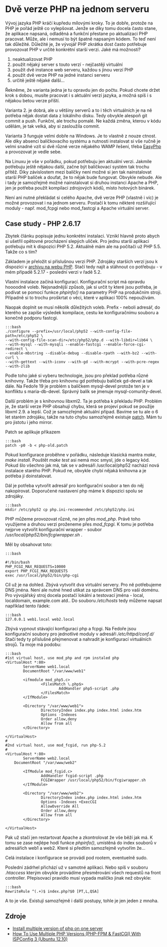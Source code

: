 # Dvě verze PHP na jednom serveru

Vývoj jazyka PHP kráčí kupředu mílovými kroky. To je dobře, protože na PHP je
pořád ještě co vylepšovat. Jenže se díky tomu docela často stane, že aplikace
napsaná, odladěná a funkční přestane po aktualizaci PHP pracovat. Může, ale i
nemusí to být špatně napsaným kódem. To teď není tak důležité. Důležité je, že
vývojář PHP zkrátka dost často potřebuje provozovat PHP v určité konkrétní
starší verzi. Jaké má možnosti?

1. neaktualizovat PHP
2. použít nějaký server s touto verzí - nejčastěji virtuální
3. použít dvě instance web serveru, každou s jinou verzí PHP
4. použít dvě verze PHP na jedné instanci serveru
5. určitě ještě nějaké další…

Řekněme, že varianta jedna je tu opravdu jen do počtu. Pokud chcete držet krok s dobou,
musíte pracovat i s aktuální verzí jazyka, a možná spíš i s nějakou betou verze
příští.

Varianta 2. je dobrá, ale u většiny serverů a to i těch virtuálních je na ně
potřeba nějak dostat data z lokálního disku. Tedy obvykle alespoň git commit a push. 
Funkční, ale trochu pomalé. Ne každá změna, kterou v kódu udělám, je tak velká, aby si
zasloužila commit.

Varianta 3 funguje velmi dobře na Windows. Je to vlastně z nouze ctnost. Ale
díky absenci balíčkovacího systému a nutnosti instalovat si vše ručně je velmi
snadné vzít si dvě různé verze nějakého WAMP řešení, třeba [EasyPhp](http://www.easyphp.org/) a provozovat
je vedle sebe.

Na Linuxu je vše v pořádku, pokud potřebuju jen aktuální verzi. Jakmile
potřebuju ještě nějakou další, začne být balíčkovací systém tak trochu přítěž.
Díky závislostem mezi balíčky není možné  si jen tak nainstalovat starší
PHP balíček a doufat, že to nějak bude fungovat. Obvykle nebude. Ale i tady je samozřejmě
možné nainstalovat si druhou instanci Apache a PHP, jen je potřeba použít
kompilaci zdrojových kódů, místo hotových binárek.

Není ani nutné překládat si celého Apache, dvě verze PHP (vlastně i víc) je možné
provozovat i na jednom serveru. Postačí k tomu některé rozšiřující moduly - např.
mod_fcpgi nebo mod_fastcgi a Apache virtuální server.

## Case study - PHP 2.6.17

Zbytek článku popisuje jednu konkrétní instalaci. Vznikl hlavně proto abych si ušetřil opětovné procházení
slepých uliček. Pro jednu starší aplikaci potřebuju mít k dispozici PHP 5.2.
Aktuálně mám ale na počítači už PHP 5.5. Takže co s tím?

Základem je přeložit si příslušnou verzi PHP. Zdrojáky starších verzí jsou k
dispozici v [archivu na webu PHP](http://cz1.php.net/releases/). 
Stačí tedy najít a stáhnout co potřebuju - v mém případě 5.2.17 - poslední verzi v řadě 5.2. 

Vlastní instalace začíná konfigurací. Konfigurační script má opravdu hoooodně voleb.
Nejsnadnější způsob, jak si určit ty které jsou potřeba, je podívat se pomocí
funkce _phpinfo()_ na parametry PHP na produkčním stroji. Případně si to trochu
proškrtat o věci, které v aplikaci 100% nepoužívám.  

Naopak doplnit se musí několik důležitých voleb. Prefix - neboli adresář, do kterého se zapíše výsledek
kompilace, cestu ke konfiguračnímu souboru a konečně podporu fastcgi.

    :::bash
    ./configure --prefix=/usr/local/php52 --with-config-file-path=/etc/php52 \ 
    --with-config-file-scan-dir=/etc/php52/php.d --with-libdir=lib64 \
    --with-mysql --with-mysqli --enable-fastcgi --enable-force-cgi-redirect \
    --enable-mbstring --disable-debug --disable-rpath --with-bz2 --with-curl \
    --with-gettext --with-iconv --with-gd --with-mcrypt --with-pcre-regex --with-zlib

Podle toho jaké si vyberu technologie, jsou pro překlad potřeba různé knihovny.
Takže třeba pro knihovnu gd potřebuju balíček gd-devel a tak dále. Na Fedoře 19
je problém s balíčkem mysql-devel protože ten je v konfliktu s maria-db-devel.
Správný balík se jmenuje mysql-comunity-devel.

Další problém je s knihovnou libxml2. Ta je potřeba k překladu PHP. Problém je,
že starší verze PHP obsahují chybu, která se projeví pokud se použije libxml
2.9. a lepší. Což je samozřejmě aktuální případ. Bavíme se tu ale o 6 let starém
zdrojáku, takže na tuto chybu samozřejmě existuje [patch](https://mail.gnome.org/archives/xml/2012-August/txtbgxGXAvz4N.txt). Mám tu pro jistotu i jeho mirror.

Patch se aplikuje příkazem

    :::bash
    patch -p0 -b < php-old.patch

Pokud konfigurace proběhne v pořádku, následuje klasická mantra _make_, _make
install_. Pouštět _make test_ asi nemá moc smysl, jde o legacy kód. Pokud
šlo všechno jak má, tak se v adresáři  /usr/local/php52 nachází nová instalace
starého PHP. Pokud ne, obvykle chybí nějaká knihovna a je potřeba jí doinstalovat.

Dál je potřeba vytvořit adresář pro konfigurační soubor a ten do něj nakopírovat.
Doporučené nastavení php máme k dispozici spolu se zdrojáky.

    :::bash
    mkdir /etc/php52 cp php.ini-recommended /etc/php52/php.ini

PHP můžeme provozovat různě, ne jen přes _mod_php_. Právě toho využijeme a druhou
verzi proženeme přes _mod_fcpgi_. K tomu je potřeba nejprve vytvořit konfigurační
wrapper - soubor _/usr/local/php52/bin/fcgiwrapper.sh_ .

Měl by obsahovat toto:

    :::bash

    #!/bin/bash 
    PHP_FCGI_MAX_REQUESTS=10000 
    export PHP_FCGI_MAX_REQUESTS 
    exec /usr/local/php52/bin/php-cgi

Cíl už je na dohled. Zbývá vytvořit dva virtuální servery. Pro ně potřebujeme
DNS jména. Není ale nutné hned utíkat za správcem DNS pro vaší doménu. Pro
vývojářský stroj docela postačí lokální a testovací jména - local, localdomain,
example.com atd.. Do souboru _/etc/hosts_ tedy můžeme napsat například tento
řádek:

    :::bash
    127.0.0.1 web1.local web2.local

Zbývá vypnout stávající konfiguraci php a fcpgi. Na Fedoře jsou konfigurační
soubory pro jednotlivé moduly v adresáři _/etc/httpd/conf.d/_ Stačí tedy ty
příslušné přejmenovat a nahradit je konfigurací virtuálních strojů. Ta moje má
podobu:

    :::bash
    #1st virtual host, use mod_php and rpm instaled php
    <VirtualHost *:80>
            ServerName web1.local
            DocumentRoot "/var/www/web1"

            <ifmodule mod_php5.c>
                    <FilesMatch \.php$>
                            AddHandler php5-script .php
                    </FilesMatch>
            </IfModule>

            <Directory "/var/www/web1">
                    DirectoryIndex index.php index.html index.htm
                    Options -Indexes
                    Order allow,deny
                    Allow from all
            </Directory>

    </VirtualHost>
    #
    #2nd virtual host, use mod_fcgid, run php-5.2
    #
    <VirtualHost *:80>
            ServerName web2.local
        DocumentRoot "/var/www/web2"
            
            <IfModule mod_fcgid.c>
                    AddHandler fcgid-script .php
                    FCGIWrapper /usr/local/php52/bin/fcgiwrapper.sh
            </IfModule>

            <Directory "/var/www/web2">
                    DirectoryIndex index.php index.html index.htm
                    Options -Indexes +ExecCGI
                    AllowOverride All
                    Order allow,deny
                    Allow from all
            </Directory>

    </VirtualHost>


Pak už stačí jen restartovat Apache a zkontrolovat že vše běží jak má. K tomu se
zase nejlépe hodí funkce _phpinfo()_, umístěná do index souborů v adresářích web1 a web2. 
Které si předtím samozřejmě vytvořím že...

Celá instalace i konfigurace se provádí pod rootem, eventuelně sudo.

Poslední zádrhel přichází už v samotné aplikaci. Nebo spíš v souboru _.htaccess_
kterým obvykle provádíme přesměrování všech requestů na front controller.
Přepisovací pravidlo musí vypada maličko jinak než obvykle:

    :::bash
    RewriteRule ^(.+)$ index.php?$0 [PT,L,QSA]

A to je vše. Existují samozřejmě i další postupy, tohle je jen jeden z mnoha.

## Zdroje
* [Install multiple version of php on one server](http://linuxplayer.org/2011/05/intall-multiple-version-of-php-on-one-server)
* [How To Use Multiple PHP Versions (PHP-FPM & FastCGI) With ISPConfig 3 (Ubuntu 12.10)](http://www.howtoforge.com/how-to-use-multiple-php-versions-php-fpm-and-fastcgi-with-ispconfig-3-ubuntu-12.10)


